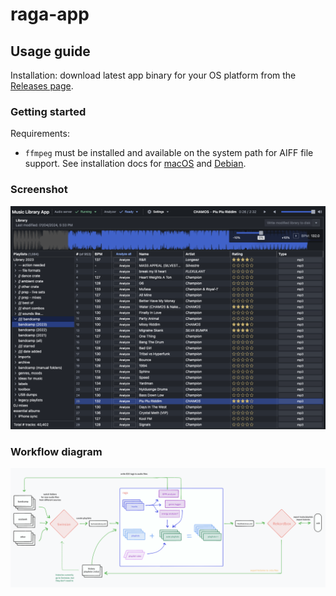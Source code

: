 # raga-app

## Usage guide

Installation: download latest app binary for your OS platform from the [Releases page](https://github.com/adidahiya/raga/releases).

### Getting started

Requirements:

- `ffmpeg` must be installed and available on the system path for AIFF file support. See installation docs for
  [macOS](https://github.com/fluent-ffmpeg/node-fluent-ffmpeg/wiki/Installing-ffmpeg-on-Mac-OS-X)
  and [Debian](https://github.com/fluent-ffmpeg/node-fluent-ffmpeg/wiki/Installing-ffmpeg-on-Debian).

### Screenshot

![app screenshot](./docs/app.png)

### Workflow diagram

![tldraw diagram](./docs/wireframe.png)
